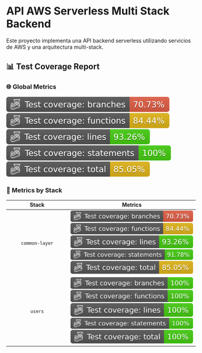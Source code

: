 # API AWS Serverless Multi Stack Backend

Este proyecto implementa una API backend serverless utilizando servicios de AWS y una arquitectura multi-stack.

## 📊 Test Coverage Report

### 🌐 Global Metrics

![Branches](./badges/coverage-branches.svg) 
![Functions](./badges/coverage-functions.svg) 
![Lines](./badges/coverage-lines.svg) 
![Statements](./badges/coverage-statements.svg) 
![Total](./badges/coverage-total.svg)

### 🔀 Metrics by Stack

| <div style="width: 150px">Stack</div> | Metrics |
|:------------------------:|:-----------------------------------------------------:|
| `common-layer` | ![Branches](./badges/common-layer/coverage-branches.svg) ![Functions](./badges/common-layer/coverage-functions.svg) ![Lines](./badges/common-layer/coverage-lines.svg) ![Statements](./badges/common-layer/coverage-statements.svg) ![Total](./badges/common-layer/coverage-total.svg) |
| `users` | ![Branches](./badges/users/coverage-branches.svg) ![Functions](./badges/users/coverage-functions.svg) ![Lines](./badges/users/coverage-lines.svg) ![Statements](./badges/users/coverage-statements.svg) ![Total](./badges/users/coverage-total.svg) |
